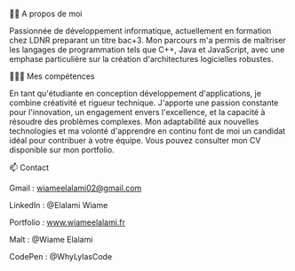 👋🏼 A propos de moi

Passionnée de développement informatique, actuellement en formation chez LDNR preparant un titre bac+3. Mon parcours m'a permis de maîtriser les langages de programmation tels que C++, Java et JavaScript, avec une emphase particulière sur la création d'architectures logicielles robustes.

👩🏻‍💻 Mes compétences

En tant qu'étudiante en conception développement d'applications, je combine créativité et rigueur technique. J'apporte une passion constante pour l'innovation, un engagement envers l'excellence, et la capacité à résoudre des problèmes complexes. Mon adaptabilité aux nouvelles technologies et ma volonté d'apprendre en continu font de moi un candidat idéal pour contribuer à votre équipe. Vous pouvez consulter mon CV disponible sur mon portfolio.

📫 Contact

Gmail : wiameelalami02@gmail.com

LinkedIn : @Elalami Wiame

Portfolio : www.wiameelalami.fr

Malt : @Wiame Elalami

CodePen : @WhyLylasCode
